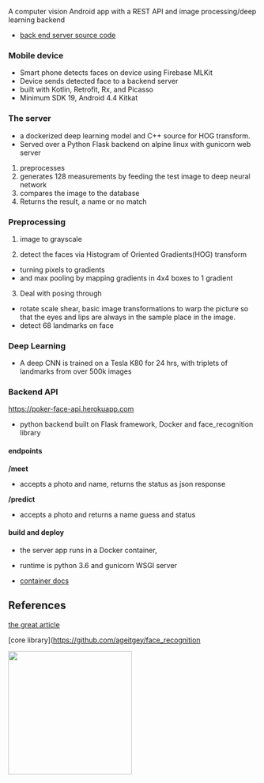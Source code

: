 
A computer vision Android app with a REST API and image processing/deep learning backend

+ [back end server source code](https://github.com/selimslab/PokerFace-Server)


### Mobile device
+ Smart phone detects faces on device using Firebase MLKit
+ Device sends detected face to a backend server 
+ built with Kotlin, Retrofit, Rx, and Picasso 
+ Minimum SDK 19, Android 4.4 Kitkat 

### The server
+ a dockerized deep learning model and C++ source for HOG transform.
+ Served over a Python Flask backend on alpine linux with gunicorn web server

1. preprocesses 
2. generates 128 measurements by feeding the test image to deep neural network
3. compares the image to the database
4. Returns the result, a name or no match 

### Preprocessing 
1. image to grayscale

2. detect the faces via Histogram of Oriented Gradients(HOG) transform 
  + turning  pixels to gradients
  + and max pooling by mapping gradients in 4x4 boxes to 1 gradient

3. Deal with posing through 
  + rotate scale shear, basic image transformations to warp the picture so that the eyes and lips are always in the              sample place in the image.
  + detect 68 landmarks on face

### Deep Learning
+ A deep CNN is trained on a Tesla K80 for 24 hrs, with triplets of landmarks from over 500k images 


### Backend API 

https://poker-face-api.herokuapp.com

- python backend built on Flask framework, Docker and face_recognition library

#### endpoints 

<b>/meet</b>

- accepts a photo and name, returns the status as json response

<b>/predict</b>

- accepts a photo and returns a name guess and status

#### build and deploy
 
- the server app runs in a Docker container, 

- runtime is python 3.6 and gunicorn WSGI server

* [container docs](https://devcenter.heroku.com/articles/container-registry-and-runtime)


## References

[the great article](https://medium.com/@ageitgey/machine-learning-is-fun-part-4-modern-face-recognition-with-deep-learning-c3cffc121d78)

[core library](https://github.com/ageitgey/face_recognition

<a href="https://play.google.com/store/apps/details?id=com.commencisstaj18.ozturkse.visionary"><img src="https://play.google.com/intl/en_us/badges/images/generic/en_badge_web_generic.png" width="250"></a>
